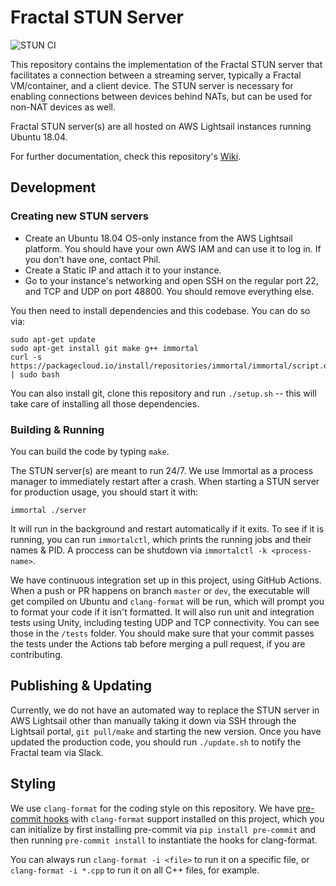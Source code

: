 # Fractal STUN Server

![STUN CI](https://github.com/fractalcomputers/STUN-server/workflows/STUN%20CI/badge.svg)

This repository contains the implementation of the Fractal STUN server that facilitates a connection between a streaming server, typically a Fractal VM/container, and a client device. The STUN server is necessary for enabling connections between devices behind NATs, but can be used for non-NAT devices as well.

Fractal STUN server(s) are all hosted on AWS Lightsail instances running Ubuntu 18.04. 

For further documentation, check this repository's [Wiki](https://github.com/fractalcomputers/STUN-server/wiki).

## Development

### Creating new STUN servers

- Create an Ubuntu 18.04 OS-only instance from the AWS Lightsail platform. You should have your own AWS IAM and can use it to log in. If you don't have one, contact Phil.
- Create a Static IP and attach it to your instance.
- Go to your instance's networking and open SSH on the regular port 22, and TCP and UDP on port 48800. You should remove everything else.

You then need to install dependencies and this codebase. You can do so via:

```
sudo apt-get update
sudo apt-get install git make g++ immortal
curl -s https://packagecloud.io/install/repositories/immortal/immortal/script.deb.sh | sudo bash
```

You can also install git, clone this repository and run `./setup.sh` -- this will take care of installing all those dependencies.

### Building & Running

You can build the code by typing `make`. 

The STUN server(s) are meant to run 24/7. We use Immortal as a process manager to immediately restart after a crash. When starting a STUN server for production usage, you should start it with:

```
immortal ./server
```

It will run in the background and restart automatically if it exits. To see if it is running, you can run `immortalctl`, which prints the running jobs and their names & PID. A proccess can be shutdown via `immortalctl -k <process-name>`. 

We have continuous integration set up in this project, using GitHub Actions. When a push or PR happens on branch `master` or `dev`, the executable will get compiled on Ubuntu and `clang-format` will be run, which will prompt you to format your code if it isn't formatted. It will also run unit and integration tests using Unity, including testing UDP and TCP connectivity. You can see those in the `/tests` folder. You should make sure that your commit passes the tests under the Actions tab before merging a pull request, if you are contributing.

## Publishing & Updating

Currently, we do not have an automated way to replace the STUN server in AWS Lightsail other than manually taking it down via SSH through the Lightsail portal, `git pull/make` and starting the new version. Once you have updated the production code, you should run `./update.sh` to notify the Fractal team via Slack.  

## Styling

We use `clang-format` for the coding style on this repository. We have [pre-commit hooks](https://pre-commit.com/) with `clang-format` support installed on this project, which you can initialize by first installing pre-commit via `pip install pre-commit` and then running `pre-commit install` to instantiate the hooks for clang-format.

You can always run `clang-format -i <file>` to run it on a specific file, or `clang-format -i *.cpp` to run it on all C++ files, for example.
